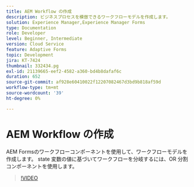 ```yaml
---
title: AEM Workflow の作成
description: ビジネスプロセスを模倣できるワークフローモデルを作成します。
solution: Experience Manager,Experience Manager Forms
type: Documentation
role: Developer
level: Beginner, Intermediate
version: Cloud Service
feature: Adaptive Forms
topic: Development
jira: KT-7424
thumbnail: 332434.pg
exl-id: 21139665-eef2-4582-a360-bd4b8dafaf6c
duration: 652
source-git-commit: af928e60410022f12207082467d3bd9b818af59d
workflow-type: tm+mt
source-wordcount: '39'
ht-degree: 0%

---
```


# AEM Workflow の作成

AEM Formsのワークフローコンポーネントを使用して、ワークフローモデルを作成します。 state 変数の値に基づいてワークフローを分岐するには、OR 分割コンポーネントを使用します。

>[!VIDEO](https://video.tv.adobe.com/v/332434?quality=12&learn=on)
